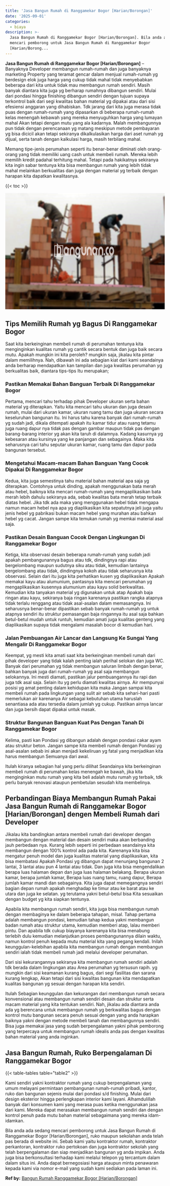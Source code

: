 ```yaml
---
title: 'Jasa Bangun Rumah di Ranggamekar Bogor [Harian/Borongan]'
date: '2025-09-01'
categories:
  - biaya
description: >-
  Jasa Bangun Rumah di Ranggamekar Bogor [Harian/Borongan]. Bila anda ada sedang
  mencari pemborong untuk Jasa Bangun Rumah di Ranggamekar Bogor
  [Harian/Borong...
---
```


**Jasa Bangun Rumah di Ranggamekar Bogor \[Harian/Borongan\]** – Banyaknya Developer membangun rumah-rumah dan juga banyaknya marketing Property yang teramat gencar dalam menjual rumah-rumah yg berdesign elok juga harga yang cukup tidak mahal tidak menyebabkan beberapa dari kita untuk tidak mau membangun rumah sendiri. Masih banyak diantara kita juga yg berharap rumahnya dibangun sendiri. Mulai dari pondasi hingga finishing dibangun sendiri dengan tujuan supaya terkontrol baik dari segi kwalitas bahan material yg dipakai atau dari sisi efesiensi anggaran yang dihabiskan. Tdk jarang dari kita juga merasa tidak puas dengan rumah-rumah yang dipasarkan di beberapa rumah-rumah kelas menengah kebawah yang mereka menyuguhkan harga yang lumayan mahal Akan tetapi dengan mutu yang ala kadarnya. Malah membangunnya pun tidak dengan perencanaan yg matang meskipun metode pembayaran yg bisa dicicil akan tetapi sekiranya dikalkulasikan harga dari aset rumah yg dijual, serta tanah dengan kalkulasi harga, masih terbilang mahal.

Memang tipe-jenis perumahan seperti itu benar-benar diminati oleh orang-orang yang tidak memiliki uang cash untuk membeli rumah. Mereka lebih memilih kredit padahal terhitung mahal. Tetapi pada hakikatnya sekiranya kita ingin sabar tentunya kita bisa membangun rumah yang lebih tidak mahal melainkan berkualitas dan juga dengan material yg terbaik dengan harapan kita dapatkan kwalitasnya.

{{< toc >}}

![Jasa Bangun Rumah di Ranggamekar Bogor [Harian/Borongan]](/images/borong-bangunan-07.png)

## Tips Memilih Rumah yg Bagus Di Ranggamekar Bogor

Saat kita berkeinginan membeli rumah di perumahan tentunya kita menginginkan kualitas rumah yg cantik secara bentuk dan juga baik secara mutu. Apakah mungkin ini kita peroleh? mungkin saja, jikalau kita pintar dalam memilihnya. Nah, dibawah ini ada sebagian kiat dari kami seandainya anda berharap mendapatkan kan tampilan dan juga kwalitas perumahan yg berkualitas baik, diantara tips-tips Itu merupakan;

### Pastikan Memakai Bahan Banguan Terbaik Di Ranggamekar Bogor

Pertama, mencari tahu terhadap pihak Developer ukuran serta bahan material yg diterapkan. Yaitu kita mencari tahu ukuran dan juga desain rumah, mulai dari ukuran kamar, ukuran ruang tamu dan juga ukuran secara keseluruhan bangunan itu. Ini harus tahu karena banyak dari rumah-rumah yg sudah jadi, dikala ditempati apakah itu kamar tidur atau ruang tetamu juga ruang dapur nya tidak pas dengan gambar maupun tidak pas dengan barang-barang interior yg akan kita taruh di dalamnya. Kadang kasurnya yg kebesaran atau kursinya yang ke panjangan dan sebagainya. Maka kita seharusnya cari tahu seputar ukuran kamar, ruang tamu dan dapur pada bangunan tersebut.

### Mengetahui Macam-macam Bahan Banguan Yang Cocok Dipakai Di Ranggamekar Bogor

Kedua, kita juga semestinya tahu material bahan material apa saja yg diterapkan. Contohnya untuk dinding, apakah menggunakan bata merah atau hebel, baiknya kita mencari rumah-rumah yang mengaplikasikan bata merah lebih dahulu sekiranya ada, sebab kwalitas bata merah tetap terbaik diatas hebel. Jika tdk ada maka yang menggunakan hebel tidak mengapa namun macam hebel nya apa yg diaplikasikan kita sepatutnya jeli juga yaitu jenis hebel yg pabrikasi bukan macam hebel yang murahan atau bahkan hebel yg cacat. Jangan sampe kita temukan rumah yg memkai material asal saja.

### Pastikan Desain Banguan Cocok Dengan Lingkungan Di Ranggamekar Bogor

Ketiga, kita observasi desain beberapa rumah-rumah yang sudah jadi apakah pembangunannya bagus atau tdk, dindingnya rapi atau bergelombang maupun sudutnya siku atau tidak, kemudian lantainya bergelombang atau tidak, dindingnya kokoh atau tidak seharusnya kita observasi. Selain dari itu juga kita perhatikan kusen yg diaplikasikan Apakah memakai kayu atau alumunium, pantasnya kita mencari perumahan yg mengaplikasikan kusennya alumunium atau kayu solid berkwalitas. Kemudian kita tanyakan material yg digunakan untuk atap Apakah baja ringan atau kayu, sekiranya baja ringan karenanya pastikan rangka atapnya tidak terlalu renggang atau tidak asal-asalan dalam memasangnya. Ini seharusnya benar-benar dipastikan sebab banyak rumah-rumah yg untuk atapnya sendiri itu struktur pemasangan baja ringannya itu asal saja bahkan betul-betul mudah untuk runtuh, kemudian amati juga kualitas genteng yang diaplikasikan supaya tidak mengalami masalah bocor di kemudian hari.

### Jalan Pembuangan Air Lancar dan Langsung Ke Sungai Yang Mengalir Di Ranggamekar Bogor

Keempat, yg mesti kita amati saat kita berkeinginan membeli rumah dari pihak developer yang tidak kalah penting ialah perihal selokan dan juga WC. Banyak dari perumahan yg tidak membangun saluran limbah dengan benar, bahkan banyak juga dari rumah-rumah yg asal saja membangun selokannya. Ini mesti diamati, pastikan jalur pembuangannya itu rapi dan juga tdk asal saja. Selain itu yg perlu diamati kwalitas airnya. Air mempunyai posisi yg amat penting dalam kehidupan kita maka Jangan sampai kita membeli rumah pada lingkungan yang sulit air sebab kita sehari-hari pasti memerlukan air karenanya Air sebagai kebutuhan utama haruslah senantiasa ada atau tersedia dalam jumlah yg cukup. Pastikan airnya lancar dan juga bersih dapat dipakai untuk masak.

### Struktur Bangunan Banguan Kuat Pas Dengan Tanah Di Ranggamekar Bogor

Kelima, pasti kan Pondasi yg dibangun adalah dengan pondasi cakar ayam atau struktur beton. Jangan sampe kita membeli rumah dengan Pondasi yg asal-asalan sebab ini akan menjadi kekeliruan yg fatal yang menjadikan kita harus membangun Semuanya dari awal.

Itulah kiranya sebagian hal yang perlu dilihat Seandainya kita berkeinginan membeli rumah di perumahan kelas menengah ke bawah, jika kita menginginkan mutu rumah yang kita beli adalah mutu rumah yg terbaik, tdk perlu banyak renovasi ataupun pembetulan sesudah kita membelinya.

## Perbandingan Biaya Membangun Rumah Pakai Jasa Bangun Rumah di Ranggamekar Bogor \[Harian/Borongan\] dengen Membeli Rumah dari Developer

Jikalau kita bandingkan antara membeli rumah dari developer dengan membangun dengan material dan desain sendiri maka akan berbanding jauh perbedaan nya. Kurang lebih seperti ini perbedaan seandainya kita membangun dengan 100% kontrol ada pada kita. Karenanya kita bisa mengatur penuh model dan juga kualitas material yang diaplikasikan, kita bisa membatasi Apakah Pondasi yg dibangun dapat menunjang bangunan 2 lantai, 3 lantai atau pun 4 lantai atau tidak. Dan juga kita bisa mengendalikan berapa luas halaman depan dan juga luas halaman belakang. Berapa ukuran kamar, berapa jumlah kamar, Berapa luas ruang tamu, ruang dapur, Berapa jumlah kamar mandi dan sebagainya. Kita juga dapat memegangnya sendiri bagian depan rumah apakah menghadap ke timur atau ke barat atau ke utara dan juga ke selatan. yg terutama yakni betul-betul bisa Kita sesuaikan dengan budget yg kita siapkan tentunya.

Apabila kita membangun rumah sendiri, kita juga bisa membangun rumah dengan membaginya ke dalam beberapa tahapan, misal. Tahap pertama adalah membangun pondasi, kemudian tahap kedua yakni membangun badan rumah atau struktur utama, kemudian memberi atap, lalau memberi pintu. Dan apabila tdk cukup biayanya karenanya kita bisa menabung terlebih dulu kemudian melanjutkan proses pembangunannya dilain waktu, namun kontrol penuh kepada mutu material kita yang pegang kendali. Inilah keunggulan-kelebihan apabila kita membangun rumah dengan membangun sendiri ialah tidak membeli rumah jadi melalui developer perumahan.

Dari sisi kekurangannya sekiranya kita membangun rumah sendiri adalah tdk berada dalam lingkungan atau Area perumahan yg tersusun rapih. yg mungkin dari sisi keamanan kurang bagus, dari segi fasilitas dan sarana kurang lengkap, Akan tetapi dari sisi kwalitas bangunan kita mendapatkan kualitas bangunan yg sesuai dengan harapan kita sendiri.

Itulah Sebagian keunggulan dan kekurangan dari membangun rumah secara konvensional atau membangun rumah sendiri desain dan struktur serta macam material yang kita tentukan sendiri. Nah, jikalau ada diantara anda ada yg berencana untuk membangun rumah yg berkwalitas bagus dengan kontrol mutu bangunan secara penuh sesuai dengan yang anda harapkan baiknya yakni dengan metode membeli tanah dan membangunnya sendiri. Bisa juga memakai jasa yang sudah berpengalaman yakni pihak pemborong yang terpercaya untuk membangun rumah idealis anda pas dengan kwalitas bahan material yang anda inginkan.

## Jasa Bangun Rumah, Ruko Berpengalaman Di Ranggamekar Bogor

{{< table-tables table="table2" >}}

Kami sendiri yakni kontraktor rumah yang cukup berpengalaman yang umum melayani permintaan pembangunan rumah-rumah pribadi, kantor, ruko dan bangunan sejenis mulai dari pondasi s/d finishing. Mulai dari design eksterior hingga perlengkapan interior kami layani. Alhamdulillah banyak dari konsumen kami yang merasa puas ketika menggunakan jasa dari kami. Mereka dapat merasakan membangun rumah sendiri dan dengan kontrol penuh pada mutu bahan material sebagaimana yang mereka idam-idamkan.

Bila anda ada sedang mencari pemborong untuk Jasa Bangun Rumah di Ranggamekar Bogor \[Harian/Borongan\], ruko maupun sekolahan anda telah pas berada di website ini. Sebab kami yaitu kontraktor rumah, kontraktor perkantoran, kontraktor ruko pertokoan dan juga kontraktor sekolah yang telah berpengalaman dan siap menjadikan bangunan yg anda impikan. Anda juga bisa berkonsultasi terhadap kami melalui telepon yg tercantum dalam dalam situs ini. Anda dapat bernegosiasi harga ataupun minta penawaran kepada kami via nomor e-mail yang sudah kami sediakan pada laman ini.

**Ref by:** [Bangun Rumah Ranggamekar Bogor [Harian/Borongan]](https://id.wikipedia.org/wiki/Bangun)
